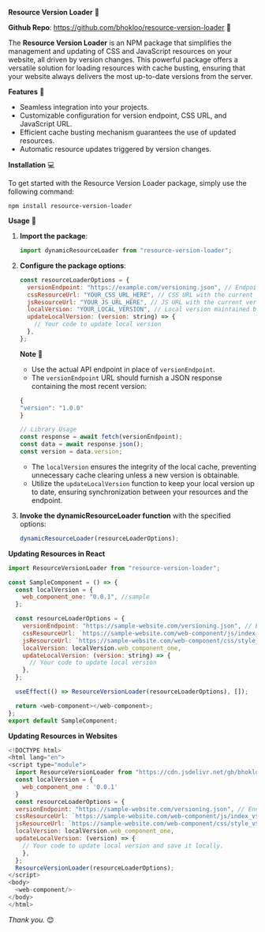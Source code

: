 **Resource Version Loader** 🔄

**Github Repo**: https://github.com/bhokloo/resource-version-loader 🔗

The **Resource Version Loader** is an NPM package that simplifies the management and updating of CSS and JavaScript resources on your website, all driven by version changes. This powerful package offers a versatile solution for loading resources with cache busting, ensuring that your website always delivers the most up-to-date versions from the server.

**Features** 🌟

- Seamless integration into your projects.
- Customizable configuration for version endpoint, CSS URL, and JavaScript URL.
- Efficient cache busting mechanism guarantees the use of updated resources.
- Automatic resource updates triggered by version changes.

**Installation** 💻

To get started with the Resource Version Loader package, simply use the following command:

```
npm install resource-version-loader
```

**Usage** 🚀

1. **Import the package**:

   ```js
   import dynamicResourceLoader from "resource-version-loader";
   ```

2. **Configure the package options**:

   ```js
   const resourceLoaderOptions = {
     versionEndpoint: "https://example.com/versioning.json", // Endpoint to fetch the latest version
     cssResourceUrl: "YOUR_CSS_URL_HERE", // CSS URL with the current version
     jsResourceUrl: "YOUR_JS_URL_HERE", // JS URL with the current version
     localVersion: "YOUR_LOCAL_VERSION", // Local version maintained by parent
     updateLocalVersion: (version: string) => {
       // Your code to update local version
     },
   };
   ```

   **Note** 🌟

   - Use the actual API endpoint in place of `versionEndpoint`.
   - The `versionEndpoint` URL should furnish a JSON response containing the most recent version:

   ```js
   {
   "version": "1.0.0"
   }

   // Library Usage
   const response = await fetch(versionEndpoint);
   const data = await response.json();
   const version = data.version;
   ```

   - The `localVersion` ensures the integrity of the local cache, preventing unnecessary cache clearing unless a new version is obtainable.
   - Utilize the `updateLocalVersion` function to keep your local version up to date, ensuring synchronization between your resources and the endpoint.

3. **Invoke the dynamicResourceLoader function** with the specified options:

   ```js
   dynamicResourceLoader(resourceLoaderOptions);
   ```

**Updating Resources in React**

```js
import ResourceVersionLoader from "resource-version-loader";

const SampleComponent = () => {
  const localVersion = {
    web_component_one: "0.0.1", //sample
  };

  const resourceLoaderOptions = {
    versionEndpoint: "https://sample-website.com/versioning.json", // Endpoint to fetch the latest version
    cssResourceUrl: `https://sample-website.com/web-component/js/index_v${localVersion.web_component_one}.css`, // CSS URL with curr version
    jsResourceUrl: `https://sample-website.com/web-component/css/style_v${localVersion.web_component_one}.js`, // JS with curr version
    localVersion: localVersion.web_component_one,
    updateLocalVersion: (version: string) => {
      // Your code to update local version
    },
  };

  useEffect(() => ResourceVersionLoader(resourceLoaderOptions), []);

  return <web-component></web-component>;
};
export default SampleComponent;
```

**Updating Resources in Websites**

```js
<!DOCTYPE html>
<html lang="en">
<script type="module">
  import ResourceVersionLoader from "https://cdn.jsdelivr.net/gh/bhokloo/resource-version-loader@v1.0.0/index.js"
  const localVersion = {
    web_component_one : '0.0.1'
  }
  const resourceLoaderOptions = {
  versionEndpoint: "https://sample-website.com/versioning.json", // Endpoint to fetch the latest version
  cssResourceUrl: `https://sample-website.com/web-component/js/index_v${localVersion.web_component_one}.css`, // CSS URL with curr version
  jsResourceUrl: `https://sample-website.com/web-component/css/style_v${localVersion.web_component_one}.js`, // JS with curr version
  localVersion: localVersion.web_component_one,
  updateLocalVersion: (version) => {
    // Your code to update local version and save it locally.
    },
  };
  ResourceVersionLoader(resourceLoaderOptions);
</script>
<body>
  <web-component/>
</body>
</html>
```

_Thank you._ 😊
